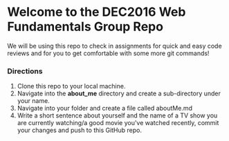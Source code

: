 # Welcome to the DEC2016 Web Fundamentals Group Repo

We will be using this repo to check in assignments for quick and easy code reviews and for you to get comfortable with some more git commands!

### Directions

1. Clone this repo to your local machine.
2. Navigate into the **about_me** directory and create a sub-directory under your name.
3. Navigate into your folder and create a file called aboutMe.md
4. Write a short sentence about yourself and the name of a TV show you are currently watching/a good movie you've watched recently, commit your changes and push to this GitHub repo.
